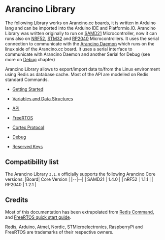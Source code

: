 #  Arancino Library

The following Library works on Arancino.cc boards, it is written in Arduino lang and can be imported into the Arduino IDE and Platformio.IO. Arancino Library was written originally to run on [SAMD21](https://github.com/smartmeio/arancino-core-samd21) Microcontroller, now it can runs also on [NRF52](https://github.com/smartmeio/arancino-core-nrf52), [STM32](https://github.com/smartmeio/arancino-core-stm32) and [RP2040](https://github.com/smartmeio/arancino-core-rp2040) Microcontrollers. It uses the serial connection to communicate with the [Arancino Daemon](https://github.com/smartmeio/arancino-daemon) which runs on the linux side of the Arancino.cc board. It uses a serial interface to communicate with Arancino Daemon and another Serial for Debug (see more on [Debug](docs/DEBUG.md) chapter)

  

Arancino Library allows to export/import data to/from the Linux environment using Redis as database cache. Most of the API are modelled on Redis standard Commands.

  

-  [Getting Started](docs/GETTING_STARTED.md)

-  [Variables and Data Structures](docs/VARS_DATA_STRUCT.md)

-  [API](docs/API.md)

-  [FreeRTOS](docs/FREERTOS.md)

-  [Cortex Protocol](docs/CORTEX.md)

-  [Debug](docs/DEBUG.md)

-  [Reserved Keys](docs/RESERVED_KEYS.md)

##  Compatibility list
The Arancino Library `3.1.0` officially supports the following Arancino Core versions:
|Board| Core Version |
|--|--|
| SAMD21 | 1.4.0 |
| nRF52 | 1.1.1 |
| RP2040 | 1.2.1 |


##  Credits

Most of this documentation has been extrapolated from [Redis Command](https://redis.io/commands/), and [FreeRTOS quick start guide](https://www.freertos.org/FreeRTOS-quick-start-guide.html).

  

Redis, Arduino, Atmel, Nordic, STMicroelectronics, RaspberryPi and FreeRTOS are trademarks of their respective owners.
